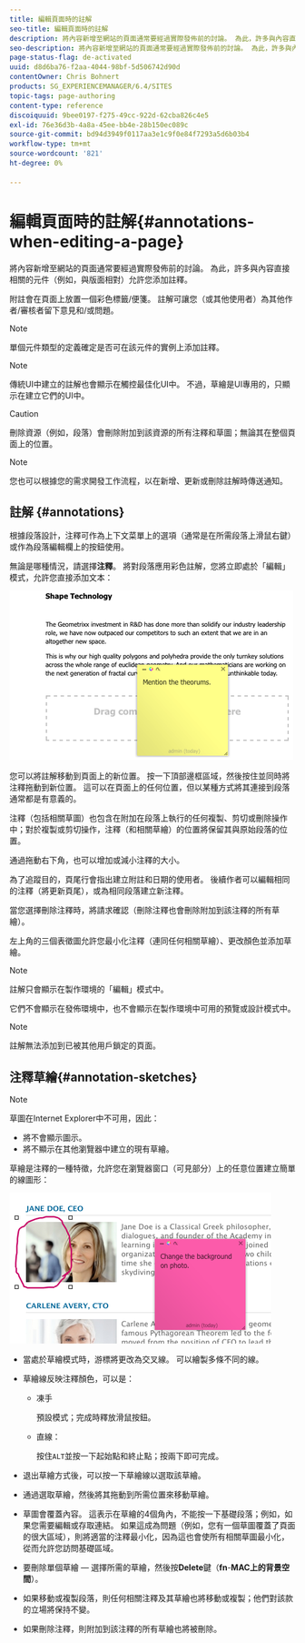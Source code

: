 ```yaml
---
title: 編輯頁面時的註解
seo-title: 編輯頁面時的註解
description: 將內容新增至網站的頁面通常要經過實際發佈前的討論。 為此，許多與內容直接相關的元件允許您添加註釋。
seo-description: 將內容新增至網站的頁面通常要經過實際發佈前的討論。 為此，許多與內容直接相關的元件允許您添加註釋。
page-status-flag: de-activated
uuid: d8d6ba76-f2aa-4044-98bf-5d506742d90d
contentOwner: Chris Bohnert
products: SG_EXPERIENCEMANAGER/6.4/SITES
topic-tags: page-authoring
content-type: reference
discoiquuid: 9bee0197-f275-49cc-922d-62cba826c4e5
exl-id: 76e36d3b-4a8a-45ee-bb4e-28b150ec089c
source-git-commit: bd94d3949f0117aa3e1c9f0e84f7293a5d6b03b4
workflow-type: tm+mt
source-wordcount: '821'
ht-degree: 0%

---
```


# 編輯頁面時的註解{#annotations-when-editing-a-page}

將內容新增至網站的頁面通常要經過實際發佈前的討論。 為此，許多與內容直接相關的元件（例如，與版面相對）允許您添加註釋。

附註會在頁面上放置一個彩色標籤/便箋。 註解可讓您（或其他使用者）為其他作者/審核者留下意見和/或問題。

>[!NOTE]
>
>單個元件類型的定義確定是否可在該元件的實例上添加註釋。

>[!NOTE]
>
>傳統UI中建立的註解也會顯示在觸控最佳化UI中。 不過，草繪是UI專用的，只顯示在建立它們的UI中。

>[!CAUTION]
>
>刪除資源（例如，段落）會刪除附加到該資源的所有注釋和草圖；無論其在整個頁面上的位置。

>[!NOTE]
>
>您也可以根據您的需求開發工作流程，以在新增、更新或刪除註解時傳送通知。

## 註解 {#annotations}

根據段落設計，注釋可作為上下文菜單上的選項（通常是在所需段落上滑鼠右鍵）或作為段落編輯欄上的按鈕使用。

無論是哪種情況，請選擇&#x200B;**注釋**。 將對段落應用彩色註解，您將立即處於「編輯」模式，允許您直接添加文本：

![chlimage_1-137](assets/chlimage_1-137.png)

您可以將註解移動到頁面上的新位置。 按一下頂部邊框區域，然後按住並同時將注釋拖動到新位置。 這可以在頁面上的任何位置，但以某種方式將其連接到段落通常都是有意義的。

注釋（包括相關草圖）也包含在附加在段落上執行的任何複製、剪切或刪除操作中；對於複製或剪切操作，注釋（和相關草繪）的位置將保留其與原始段落的位置。

通過拖動右下角，也可以增加或減小注釋的大小。

為了追蹤目的，頁尾行會指出建立附註和日期的使用者。 後續作者可以編輯相同的注釋（將更新頁尾），或為相同段落建立新注釋。

當您選擇刪除注釋時，將請求確認（刪除注釋也會刪除附加到該注釋的所有草繪）。

左上角的三個表徵圖允許您最小化注釋（連同任何相關草繪）、更改顏色並添加草繪。

>[!NOTE]
>
>註解只會顯示在製作環境的「編輯」模式中。
>
>它們不會顯示在發佈環境中，也不會顯示在製作環境中可用的預覽或設計模式中。

>[!NOTE]
>
>註解無法添加到已被其他用戶鎖定的頁面。


## 注釋草繪{#annotation-sketches}

>[!NOTE]
>
>草圖在Internet Explorer中不可用，因此：
>
>* 將不會顯示圖示。
>* 將不顯示在其他瀏覽器中建立的現有草繪。

>



草繪是注釋的一種特徵，允許您在瀏覽器窗口（可見部分）上的任意位置建立簡單的線圖形：

![chlimage_1-138](assets/chlimage_1-138.png)

* 當處於草繪模式時，游標將更改為交叉線。 可以繪製多條不同的線。
* 草繪線反映注釋顏色，可以是：

   * 凍手

      預設模式；完成時釋放滑鼠按鈕。

   * 直線：

      按住`ALT`並按一下起始點和終止點；按兩下即可完成。

* 退出草繪方式後，可以按一下草繪線以選取該草繪。
* 通過選取草繪，然後將其拖動到所需位置來移動草繪。
* 草圖會覆蓋內容。 這表示在草繪的4個角內，不能按一下基礎段落；例如，如果您需要編輯或存取連結。 如果這成為問題（例如，您有一個草圖覆蓋了頁面的很大區域），則將適當的注釋最小化，因為這也會使所有相關草圖最小化，從而允許您訪問基礎區域。
* 要刪除單個草繪 — 選擇所需的草繪，然後按&#x200B;**Delete**&#x200B;鍵（**fn**-**MAC上的背景空間**）。

* 如果移動或複製段落，則任何相關注釋及其草繪也將移動或複製；他們對該款的立場將保持不變。
* 如果刪除注釋，則附加到該注釋的所有草繪也將被刪除。
